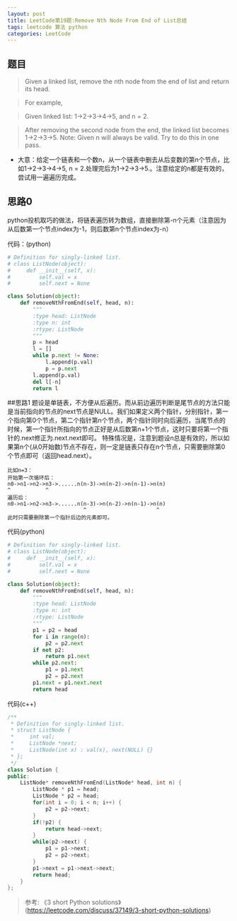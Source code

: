 ```yaml
---
layout: post
title: LeetCode第19题:Remove Nth Node From End of List总结
tags: leetcode 算法 python
categories: LeetCode
---
```


## 题目
>Given a linked list, remove the nth node from the end of list and return its head.

>For example,

>   Given linked list: 1->2->3->4->5, and n = 2.

>   After removing the second node from the end, the linked list becomes 1->2->3->5.
>Note:
Given n will always be valid.
Try to do this in one pass.

* 大意：给定一个链表和一个数n，从一个链表中删去从后变数的第n个节点，比如1->2->3->4->5,  n = 2.处理完后为1->2->3->5.。注意给定的n都是有效的，尝试用一遍遍历完成。

## 思路0
python投机取巧的做法，将链表遍历转为数组，直接删除第-n个元素（注意因为从后数第一个节点index为-1，则后数第n个节点index为-n）

代码：(python)
~~~python
# Definition for singly-linked list.
# class ListNode(object):
#     def __init__(self, x):
#         self.val = x
#         self.next = None

class Solution(object):
    def removeNthFromEnd(self, head, n):
        """
        :type head: ListNode
        :type n: int
        :rtype: ListNode
        """
        p = head
        l = []
        while p.next != None:
            l.append(p.val)
            p = p.next
        l.append(p.val)
        del l[-n]
        return l
~~~




##思路1
题设是单链表，不方便从后遍历。而从前边遍历判断是尾节点的方法只能是当前指向的节点的next节点是NULL。我们如果定义两个指针，分别指针，第一个指向第0个节点，第二个指针第n个节点，两个指针同时向后遍历，当尾节点的时候，第一个指针所指向的节点正好是从后数第n+1个节点，这时只要将第一个指针的.next修正为.next.next即可。
特殊情况是，注意到题设n总是有效的，所以如果第n个(从0开始数)节点不存在，则一定是链表只存在n个节点，只需要删除第0个节点即可（返回head.next）。
```
比如n=3：
开始第一次循环后：
n0->n1->n2->n3->......n(n-3)->n(n-2)->n(n-1)->n(n)
^           ^
遍历后：
n0->n1->n2->n3->......n(n-3)->n(n-2)->n(n-1)->n(n)
                        ^                      ^
此时只需要删除第一个指针后边的元素即可。
```
代码(python)
~~~python
# Definition for singly-linked list.
# class ListNode(object):
#     def __init__(self, x):
#         self.val = x
#         self.next = None

class Solution(object):
    def removeNthFromEnd(self, head, n):
        """
        :type head: ListNode
        :type n: int
        :rtype: ListNode
        """
        p1 = p2 = head
        for i in range(n):
            p2 = p2.next
        if not p2:
            return p1.next
        while p2.next:
            p1 = p1.next
            p2 = p2.next
        p1.next = p1.next.next
        return head
~~~
代码(c++)
~~~cpp
/**
 * Definition for singly-linked list.
 * struct ListNode {
 *     int val;
 *     ListNode *next;
 *     ListNode(int x) : val(x), next(NULL) {}
 * };
 */
class Solution {
public:
    ListNode* removeNthFromEnd(ListNode* head, int n) {
        ListNode * p1 = head;
        ListNode * p2 = head;
        for(int i = 0; i < n; i++) {
            p2 = p2->next;
        }
        if(!p2) {
            return head->next;
        }
        while(p2->next) {
            p1 = p1->next;
            p2 = p2->next;
        }
        p1->next = p1->next->next;
        return head;
    }
};
~~~


> 参考:
> 《3 short Python solutions》(https://leetcode.com/discuss/37149/3-short-python-solutions)

